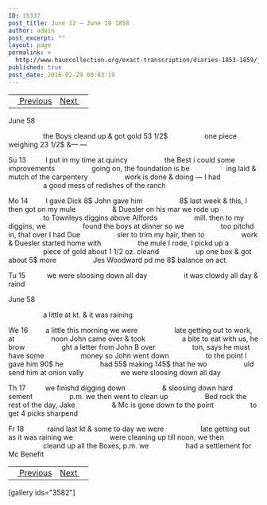 ```yaml
---
ID: 15337
post_title: June 12 – June 18 1858
author: admin
post_excerpt: ""
layout: page
permalink: >
  http://www.hauncollection.org/exact-transcription/diaries-1853-1859/june-12-june-18-1858/
published: true
post_date: 2016-02-29 00:03:19
---
```

<table style="width: 100%;" align="center">
<tbody>
<tr>
<td><a href="http://www.hauncollection.org/version-2/diaries-1853-1859/june-8-june-12-1858/"><img src="https://lh3.googleusercontent.com/-EFJpxxNiPNw/VqgtWBCZrMI/AAAAAAAAAFU/WfY4lPFWWkg/s800-Ic42/Soeb-Plain-Arrows-8-10px.png" alt="" width="10" height="10" /> Previous</a></td>
<td style="text-align: right;"><a href="http://www.hauncollection.org/version-2/diaries-1853-1859/june-18-june-23-1858/">Next <img src="https://lh3.googleusercontent.com/-67k0cYlpXHw/VqgtWKz1MXI/AAAAAAAAAFU/k9PW_Piyurk/s800-Ic42/Soeb-Plain-Arrows-5-10px.png" alt="" width="10" height="10" /></a></td>
</tr>
</tbody>
</table>
June 58

<span style="margin-left: 70px;">the Boys cleand up &amp; got gold 53 1/2$
<span style="margin-left: 70px;">one piece weighing 23 1/2$ &amp;— —</span></span>

Su 13          I put in my time at quincy
<span style="margin-left: 70px;">the Best i could some improvements
<span style="margin-left: 70px;">going on, the foundation is be
<span style="margin-left: 70px;">ing laid &amp; mutch of the carpentery
<span style="margin-left: 70px;">work is done &amp; doing — I had
<span style="margin-left: 70px;">a good mess of redishes of the ranch</span></span></span></span></span>

Mo 14         I gave Dick 8$ John gave him
<span style="margin-left: 70px;">8$ last week &amp; this, I then got on my mule
<span style="margin-left: 70px;">&amp; Duesler on his mar we rode up
<span style="margin-left: 70px;">to Townleys diggins above Allfords
<span style="margin-left: 70px;">mill. then to my diggins, we
<span style="margin-left: 70px;">found the boys at dinner so we
<span style="margin-left: 70px;">too pitchd in, that over I had Due
<span style="margin-left: 70px;">sler to trim my hair, then to
<span style="margin-left: 70px;">work &amp; Duesler started home with
<span style="margin-left: 70px;">the mule I rode, I pickd up a
<span style="margin-left: 70px;">piece of gold about 1 1/2 oz. cleand
<span style="margin-left: 70px;">up one box &amp; got about 5$ more
<span style="margin-left: 70px;">Jes Woodward pd me 8$ balance on act.</span></span></span></span></span></span></span></span></span></span></span></span>

Tu 15           we were sloosing down all day
<span style="margin-left: 70px;">it was clowdy all day &amp; raind</span>

June 58

<span style="margin-left: 70px;">a little at kt. &amp; it was raining</span>

We 16         a little this morning we were
<span style="margin-left: 70px;">late getting out to work, at
<span style="margin-left: 70px;">noon John came over &amp; took
<span style="margin-left: 70px;">a bite to eat with us, he brow
<span style="margin-left: 70px;">ght a letter from John B over
<span style="margin-left: 70px;">ton, says he must have some
<span style="margin-left: 70px;">money so John went down
<span style="margin-left: 70px;">to the point I gave him 90$ he
<span style="margin-left: 70px;">had 55$ making 145$ that he wo
<span style="margin-left: 70px;">uld send him at onion vally
<span style="margin-left: 70px;">we were sloosing down all day</span></span></span></span></span></span></span></span></span></span>

Th 17          we finishd digging down
<span style="margin-left: 70px;">&amp; sloosing down hard sement
<span style="margin-left: 70px;">p.m. we then went to clean up
<span style="margin-left: 70px;">Bed rock the rest of the day, Jake
<span style="margin-left: 70px;">&amp; Mc is gone down to the point
<span style="margin-left: 70px;">to get 4 picks sharpend</span></span></span></span></span>

Fr 18            raind last kt &amp; some to day we were
<span style="margin-left: 70px;">late getting out as it was raining we
<span style="margin-left: 70px;">were cleaning up till noon, we then
<span style="margin-left: 70px;">cleand up all the Boxes, p.m. we
<span style="margin-left: 70px;">had a settlement for Mc Benefit</span></span></span></span>
<table style="width: 100%;" align="center">
<tbody>
<tr>
<td><a href="http://www.hauncollection.org/version-2/diaries-1853-1859/june-8-june-12-1858/"><img src="https://lh3.googleusercontent.com/-EFJpxxNiPNw/VqgtWBCZrMI/AAAAAAAAAFU/WfY4lPFWWkg/s800-Ic42/Soeb-Plain-Arrows-8-10px.png" alt="" width="10" height="10" /> Previous</a></td>
<td style="text-align: right;"><a href="http://www.hauncollection.org/version-2/diaries-1853-1859/june-18-june-23-1858/">Next <img src="https://lh3.googleusercontent.com/-67k0cYlpXHw/VqgtWKz1MXI/AAAAAAAAAFU/k9PW_Piyurk/s800-Ic42/Soeb-Plain-Arrows-5-10px.png" alt="" width="10" height="10" /></a></td>
</tr>
</tbody>
</table>
[gallery ids="3582"]